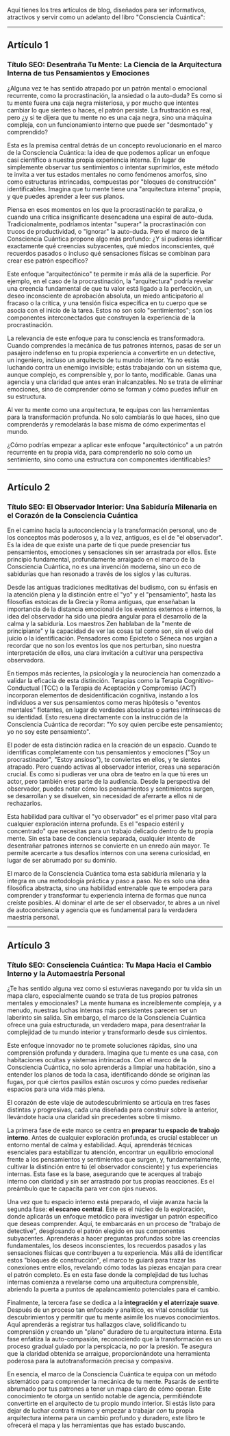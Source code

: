 Aquí tienes los tres artículos de blog, diseñados para ser informativos, atractivos y servir como un adelanto del libro "Consciencia Cuántica":

---

## Artículo 1

### Título SEO: Desentraña Tu Mente: La Ciencia de la Arquitectura Interna de tus Pensamientos y Emociones

¿Alguna vez te has sentido atrapado por un patrón mental o emocional recurrente, como la procrastinación, la ansiedad o la auto-duda? Es como si tu mente fuera una caja negra misteriosa, y por mucho que intentes cambiar lo que sientes o haces, el patrón persiste. La frustración es real, pero ¿y si te dijera que tu mente no es una caja negra, sino una máquina compleja, con un funcionamiento interno que puede ser "desmontado" y comprendido?

Esta es la premisa central detrás de un concepto revolucionario en el marco de la Consciencia Cuántica: la idea de que podemos aplicar un enfoque casi científico a nuestra propia experiencia interna. En lugar de simplemente observar tus sentimientos o intentar suprimirlos, este método te invita a ver tus estados mentales no como fenómenos amorfos, sino como estructuras intrincadas, compuestas por "bloques de construcción" identificables. Imagina que tu mente tiene una "arquitectura interna" propia, y que puedes aprender a leer sus planos.

Piensa en esos momentos en los que la procrastinación te paraliza, o cuando una crítica insignificante desencadena una espiral de auto-duda. Tradicionalmente, podríamos intentar "superar" la procrastinación con trucos de productividad, o "ignorar" la auto-duda. Pero el marco de la Consciencia Cuántica propone algo más profundo: ¿Y si pudieras identificar exactamente qué creencias subyacentes, qué miedos inconscientes, qué recuerdos pasados o incluso qué sensaciones físicas se combinan para crear ese patrón específico?

Este enfoque "arquitectónico" te permite ir más allá de la superficie. Por ejemplo, en el caso de la procrastinación, la "arquitectura" podría revelar una creencia fundamental de que tu valor está ligado a la perfección, un deseo inconsciente de aprobación absoluta, un miedo anticipatorio al fracaso o la crítica, y una tensión física específica en tu cuerpo que se asocia con el inicio de la tarea. Estos no son solo "sentimientos"; son los componentes interconectados que construyen la experiencia de la procrastinación.

La relevancia de este enfoque para tu consciencia es transformadora. Cuando comprendes la mecánica de tus patrones internos, pasas de ser un pasajero indefenso en tu propia experiencia a convertirte en un detective, un ingeniero, incluso un arquitecto de tu mundo interior. Ya no estás luchando contra un enemigo invisible; estás trabajando con un sistema que, aunque complejo, es comprensible y, por lo tanto, modificable. Ganas una agencia y una claridad que antes eran inalcanzables. No se trata de eliminar emociones, sino de comprender cómo se forman y cómo puedes influir en su estructura.

Al ver tu mente como una arquitectura, te equipas con las herramientas para la transformación profunda. No solo cambiarás lo que haces, sino que comprenderás y remodelarás la base misma de cómo experimentas el mundo.

¿Cómo podrías empezar a aplicar este enfoque "arquitectónico" a un patrón recurrente en tu propia vida, para comprenderlo no solo como un sentimiento, sino como una estructura con componentes identificables?

---

## Artículo 2

### Título SEO: El Observador Interior: Una Sabiduría Milenaria en el Corazón de la Consciencia Cuántica

En el camino hacia la autoconciencia y la transformación personal, uno de los conceptos más poderosos y, a la vez, antiguos, es el de "el observador". Es la idea de que existe una parte de ti que puede presenciar tus pensamientos, emociones y sensaciones sin ser arrastrada por ellos. Este principio fundamental, profundamente arraigado en el marco de la Consciencia Cuántica, no es una invención moderna, sino un eco de sabidurías que han resonado a través de los siglos y las culturas.

Desde las antiguas tradiciones meditativas del budismo, con su énfasis en la atención plena y la distinción entre el "yo" y el "pensamiento", hasta las filosofías estoicas de la Grecia y Roma antiguas, que enseñaban la importancia de la distancia emocional de los eventos externos e internos, la idea del observador ha sido una piedra angular para el desarrollo de la calma y la sabiduría. Los maestros Zen hablaban de la "mente de principiante" y la capacidad de ver las cosas tal como son, sin el velo del juicio o la identificación. Pensadores como Epicteto o Séneca nos urgían a recordar que no son los eventos los que nos perturban, sino nuestra interpretación de ellos, una clara invitación a cultivar una perspectiva observadora.

En tiempos más recientes, la psicología y la neurociencia han comenzado a validar la eficacia de esta distinción. Terapias como la Terapia Cognitivo-Conductual (TCC) o la Terapia de Aceptación y Compromiso (ACT) incorporan elementos de desidentificación cognitiva, instando a los individuos a ver sus pensamientos como meras hipótesis o "eventos mentales" flotantes, en lugar de verdades absolutas o partes intrínsecas de su identidad. Esto resuena directamente con la instrucción de la Consciencia Cuántica de recordar: "Yo soy quien percibe este pensamiento; yo no soy este pensamiento".

El poder de esta distinción radica en la creación de un espacio. Cuando te identificas completamente con tus pensamientos y emociones ("Soy un procrastinador", "Estoy ansioso"), te conviertes en ellos, y te sientes atrapado. Pero cuando activas al observador interior, creas una separación crucial. Es como si pudieras ver una obra de teatro en la que tú eres un actor, pero también eres parte de la audiencia. Desde la perspectiva del observador, puedes notar cómo los pensamientos y sentimientos surgen, se desarrollan y se disuelven, sin necesidad de aferrarte a ellos ni de rechazarlos.

Esta habilidad para cultivar el "yo observador" es el primer paso vital para cualquier exploración interna profunda. Es el "espacio estéril y concentrado" que necesitas para un trabajo delicado dentro de tu propia mente. Sin esta base de conciencia separada, cualquier intento de desentrañar patrones internos se convierte en un enredo aún mayor. Te permite acercarte a tus desafíos internos con una serena curiosidad, en lugar de ser abrumado por su dominio.

El marco de la Consciencia Cuántica toma esta sabiduría milenaria y la integra en una metodología práctica y paso a paso. No es solo una idea filosófica abstracta, sino una habilidad entrenable que te empodera para comprender y transformar tu experiencia interna de formas que nunca creíste posibles. Al dominar el arte de ser el observador, te abres a un nivel de autoconciencia y agencia que es fundamental para la verdadera maestría personal.

---

## Artículo 3

### Título SEO: Consciencia Cuántica: Tu Mapa Hacia el Cambio Interno y la Automaestría Personal

¿Te has sentido alguna vez como si estuvieras navegando por tu vida sin un mapa claro, especialmente cuando se trata de tus propios patrones mentales y emocionales? La mente humana es increíblemente compleja, y a menudo, nuestras luchas internas más persistentes parecen ser un laberinto sin salida. Sin embargo, el marco de la Consciencia Cuántica ofrece una guía estructurada, un verdadero mapa, para desentrañar la complejidad de tu mundo interior y transformarlo desde sus cimientos.

Este enfoque innovador no te promete soluciones rápidas, sino una comprensión profunda y duradera. Imagina que tu mente es una casa, con habitaciones ocultas y sistemas intrincados. Con el marco de la Consciencia Cuántica, no solo aprenderás a limpiar una habitación, sino a entender los planos de toda la casa, identificando dónde se originan las fugas, por qué ciertos pasillos están oscuros y cómo puedes rediseñar espacios para una vida más plena.

El corazón de este viaje de autodescubrimiento se articula en tres fases distintas y progresivas, cada una diseñada para construir sobre la anterior, llevándote hacia una claridad sin precedentes sobre ti mismo.

La primera fase de este marco se centra en **preparar tu espacio de trabajo interno**. Antes de cualquier exploración profunda, es crucial establecer un entorno mental de calma y estabilidad. Aquí, aprenderás técnicas esenciales para estabilizar tu atención, encontrar un equilibrio emocional frente a los pensamientos y sentimientos que surgen, y, fundamentalmente, cultivar la distinción entre tú (el observador consciente) y tus experiencias internas. Esta fase es la base, asegurando que te acerques al trabajo interno con claridad y sin ser arrastrado por tus propias reacciones. Es el preámbulo que te capacita para ver con ojos nuevos.

Una vez que tu espacio interno está preparado, el viaje avanza hacia la segunda fase: **el escaneo central**. Este es el núcleo de la exploración, donde aplicarás un enfoque metódico para investigar un patrón específico que deseas comprender. Aquí, te embarcarás en un proceso de "trabajo de detective", desglosando el patrón elegido en sus componentes subyacentes. Aprenderás a hacer preguntas profundas sobre las creencias fundamentales, los deseos inconscientes, los recuerdos pasados y las sensaciones físicas que contribuyen a tu experiencia. Más allá de identificar estos "bloques de construcción", el marco te guiará para trazar las conexiones entre ellos, revelando cómo todas las piezas encajan para crear el patrón completo. Es en esta fase donde la complejidad de tus luchas internas comienza a revelarse como una arquitectura comprensible, abriendo la puerta a puntos de apalancamiento potenciales para el cambio.

Finalmente, la tercera fase se dedica a la **integración y el aterrizaje suave**. Después de un proceso tan enfocado y analítico, es vital consolidar tus descubrimientos y permitir que tu mente asimile los nuevos conocimientos. Aquí aprenderás a registrar tus hallazgos clave, solidificando tu comprensión y creando un "plano" duradero de tu arquitectura interna. Esta fase enfatiza la auto-compasión, reconociendo que la transformación es un proceso gradual guiado por la perspicacia, no por la presión. Te asegura que la claridad obtenida se arraigue, proporcionándote una herramienta poderosa para la autotransformación precisa y compasiva.

En esencia, el marco de la Consciencia Cuántica te equipa con un método sistemático para comprender la mecánica de tu mente. Pasarás de sentirte abrumado por tus patrones a tener un mapa claro de cómo operan. Este conocimiento te otorga un sentido notable de agencia, permitiéndote convertirte en el arquitecto de tu propio mundo interior. Si estás listo para dejar de luchar contra ti mismo y empezar a trabajar *con* tu propia arquitectura interna para un cambio profundo y duradero, este libro te ofrecerá el mapa y las herramientas que has estado buscando.